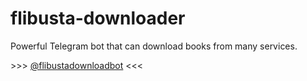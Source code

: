 # flibusta-downloader
Powerful Telegram bot that can download books from many services.

\>\>\> [@flibustadownloadbot](https://t.me/flibustadownloadbot) \<\<\<
